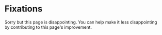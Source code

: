 
# Fixations

Sorry but this page is disappointing. You can help make it less disappointing by contributing to this page's improvement.